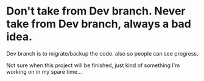 # Don't take from Dev branch. Never take from Dev branch, always a bad idea.
Dev branch is to migrate/backup the code.
also so people can see progress.

Not sure when this project will be finished, just kind of something I'm working on in my spare time...
